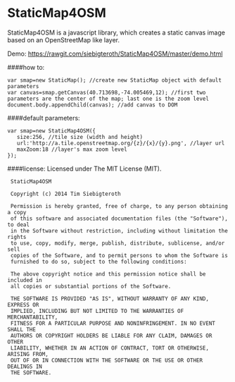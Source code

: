 StaticMap4OSM
=============

StaticMap4OSM is a javascript library, which creates a static canvas image based on an OpenStreetMap like layer.

Demo: https://rawgit.com/siebigteroth/StaticMap4OSM/master/demo.html

####how to:
```
var smap=new StaticMap(); //create new StaticMap object with default parameters
var canvas=smap.getCanvas(40.713698,-74.005469,12); //first two parameters are the center of the map; last one is the zoom level
document.body.appendChild(canvas); //add canvas to DOM
```

####default parameters:
```
var smap=new StaticMap4OSM({
   size:256, //tile size (width and height)
   url:'http://a.tile.openstreetmap.org/{z}/{x}/{y}.png', //layer url
   maxZoom:18 //layer's max zoom level
});
```

####license:
Licensed under The MIT License (MIT).
```
 StaticMap4OSM

 Copyright (c) 2014 Tim Siebigteroth

 Permission is hereby granted, free of charge, to any person obtaining a copy
 of this software and associated documentation files (the "Software"), to deal
 in the Software without restriction, including without limitation the rights
 to use, copy, modify, merge, publish, distribute, sublicense, and/or sell
 copies of the Software, and to permit persons to whom the Software is
 furnished to do so, subject to the following conditions:

 The above copyright notice and this permission notice shall be included in
 all copies or substantial portions of the Software.

 THE SOFTWARE IS PROVIDED "AS IS", WITHOUT WARRANTY OF ANY KIND, EXPRESS OR
 IMPLIED, INCLUDING BUT NOT LIMITED TO THE WARRANTIES OF MERCHANTABILITY,
 FITNESS FOR A PARTICULAR PURPOSE AND NONINFRINGEMENT. IN NO EVENT SHALL THE
 AUTHORS OR COPYRIGHT HOLDERS BE LIABLE FOR ANY CLAIM, DAMAGES OR OTHER
 LIABILITY, WHETHER IN AN ACTION OF CONTRACT, TORT OR OTHERWISE, ARISING FROM,
 OUT OF OR IN CONNECTION WITH THE SOFTWARE OR THE USE OR OTHER DEALINGS IN
 THE SOFTWARE.
```
